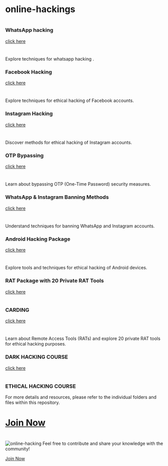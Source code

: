 # online-hackings
#
### WhatsApp hacking
[click here](https://wa.me/916235369260)
#
Explore techniques for whatsapp hacking .

### Facebook Hacking
[click here](https://wa.me/916235369260)
#
Explore techniques for ethical hacking of Facebook accounts.

### Instagram Hacking
[click here](https://wa.me/916235369260)
#
Discover methods for ethical hacking of Instagram accounts.

### OTP Bypassing
[click here](https://wa.me/916235369260)
#
Learn about bypassing OTP (One-Time Password) security measures.

### WhatsApp & Instagram Banning Methods
[click here](https://wa.me/916235369260)
#
Understand techniques for banning WhatsApp and Instagram accounts.

### Android Hacking Package
[click here](https://wa.me/916235369260)
#
Explore tools and techniques for ethical hacking of Android devices.

### RAT Package with 20 Private RAT Tools
[click here](https://wa.me/916235369260)
#
### CARDING
[click here](https://wa.me/916235369260)
#

Learn about Remote Access Tools (RATs) and explore 20 private RAT tools for ethical hacking purposes.

### DARK HACKING COURSE 
[click here](https://wa.me/916235369260)
#
### ETHICAL HACKING COURSE 

For more details and resources, please refer to the individual folders and files within this repository.
#
# [Join Now](https://wa.me/916235369260)
#
<img src="https://github.com/Hacker-nk/online-hacking/blob/main/1695891789783.jpg" alt="online-hacking">
Feel free to contribute and share your knowledge with the community!

[Join Now](https://wa.me/916235369260)
